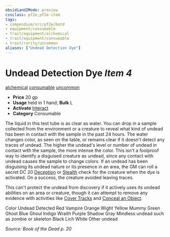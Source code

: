 ```yaml
---
obsidianUIMode: preview
cssclass: pf2e,pf2e-item
tags:
- compendium/src/pf2e/botd
- equipment/consumable
- trait/equipment/alchemical
- trait/equipment/consumable
- trait/rarity/uncommon
aliases: ["Undead Detection Dye"]
---
```

# Undead Detection Dye *Item 4*  
[alchemical](alchemical.md)  [consumable](consumable.md)  [uncommon](uncommon.md)  

- **Price** 20 gp
- **Usage** held in 1 hand; **Bulk** L
- **Activate** [Interact](interact.md)
- **Category** Consumable

The liquid in this test tube is as clear as water. You can drop in a sample collected from the environment or a creature to reveal what kind of undead has been in contact with the sample in the past 24 hours. The water changes color, as seen on the table, or remains clear if it doesn't detect any traces of undead. The higher the undead's level or number of undead in contact with the sample, the more intense the color. This isn't a foolproof way to identify a disguised creature as undead, since any contact with undead causes the sample to change colors. If an undead has been disguising its undead nature or its presence in an area, the GM can roll a secret DC 20 [Deception](../../skills.md#Deception) or [Stealth](../../skills.md#Stealth) check for the creature when the dye is activated. On a success, the creature avoided leaving traces.

This can't protect the undead from discovery if it actively uses its undead abilities on an area or creature, though it can attempt to remove any evidence with activities like [Cover Tracks](cover-tracks.md) and [Conceal an Object](conceal-an-object.md).

Color Undead Detected Red Vampire Orange Wight Yellow Mummy Green Ghost Blue Ghoul Indigo Wraith Purple Shadow Gray Mindless undead such as zombie or skeleton Black Lich White Other undead

*Source: Book of the Dead p. 20*